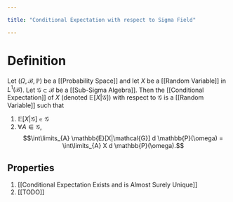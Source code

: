 ```yaml
---

title: "Conditional Expectation with respect to Sigma Field"

---
```

# Definition
Let $(\Omega, \mathcal{B}, \mathbb{P})$ be a [[Probability Space]] and let $X$ be a [[Random Variable]] in $L^{1}(\mathcal{B})$. Let $\mathcal{G} \subset \mathcal{B}$ be a [[Sub-Sigma Algebra]]. Then the [[Conditional Expectation]] of $X$ (denoted $\mathbb{E}[X | \mathcal{G}]$) with respect to $\mathcal{G}$ is a  [[Random Variable]] such that
1. $\mathbb{E}[X|\mathcal{G}] \in \mathcal{G}$
2. $\forall A \in \mathcal{G}$, $$\int\limits_{A} \mathbb{E}[X|\mathcal{G}] d \mathbb{P}(\omega) = \int\limits_{A} X d \mathbb{P}(\omega).$$
## Properties
1. [[Conditional Expectation Exists and is Almost Surely Unique]]
2. [[TODO]]